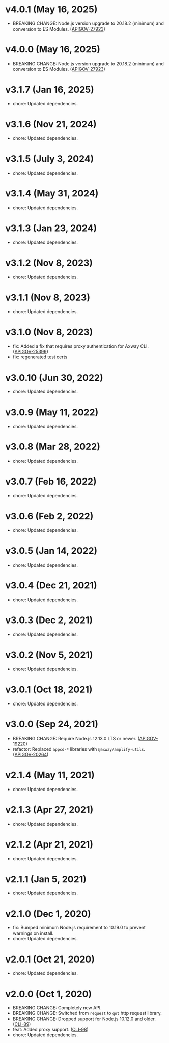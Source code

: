 # v4.0.1 (May 16, 2025)

- BREAKING CHANGE: Node.js version upgrade to 20.18.2 (minimum) and conversion to ES Modules.
  ([APIGOV-27923](https://jira.axway.com/browse/APIGOV-29723))

# v4.0.0 (May 16, 2025)

- BREAKING CHANGE: Node.js version upgrade to 20.18.2 (minimum) and conversion to ES Modules.
  ([APIGOV-27923](https://jira.axway.com/browse/APIGOV-29723))

# v3.1.7 (Jan 16, 2025)

- chore: Updated dependencies.

# v3.1.6 (Nov 21, 2024)

- chore: Updated dependencies.

# v3.1.5 (July 3, 2024)

- chore: Updated dependencies.

# v3.1.4 (May 31, 2024)

- chore: Updated dependencies.

# v3.1.3 (Jan 23, 2024)

- chore: Updated dependencies.

# v3.1.2 (Nov 8, 2023)

- chore: Updated dependencies.

# v3.1.1 (Nov 8, 2023)

- chore: Updated dependencies.

# v3.1.0 (Nov 8, 2023)

- fix: Added a fix that requires proxy authentication for Axway CLI.
  ([APIGOV-25399](https://jira.axway.com/browse/APIGOV-25399))
- fix: regenerated test certs

# v3.0.10 (Jun 30, 2022)

- chore: Updated dependencies.

# v3.0.9 (May 11, 2022)

- chore: Updated dependencies.

# v3.0.8 (Mar 28, 2022)

- chore: Updated dependencies.

# v3.0.7 (Feb 16, 2022)

- chore: Updated dependencies.

# v3.0.6 (Feb 2, 2022)

- chore: Updated dependencies.

# v3.0.5 (Jan 14, 2022)

- chore: Updated dependencies.

# v3.0.4 (Dec 21, 2021)

- chore: Updated dependencies.

# v3.0.3 (Dec 2, 2021)

- chore: Updated dependencies.

# v3.0.2 (Nov 5, 2021)

- chore: Updated dependencies.

# v3.0.1 (Oct 18, 2021)

- chore: Updated dependencies.

# v3.0.0 (Sep 24, 2021)

- BREAKING CHANGE: Require Node.js 12.13.0 LTS or newer.
  ([APIGOV-19220](https://jira.axway.com/browse/APIGOV-19220))
- refactor: Replaced `appcd-*` libraries with `@axway/amplify-utils`.
  ([APIGOV-20264](https://jira.axway.com/browse/APIGOV-20264))

# v2.1.4 (May 11, 2021)

- chore: Updated dependencies.

# v2.1.3 (Apr 27, 2021)

- chore: Updated dependencies.

# v2.1.2 (Apr 21, 2021)

- chore: Updated dependencies.

# v2.1.1 (Jan 5, 2021)

- chore: Updated dependencies.

# v2.1.0 (Dec 1, 2020)

- fix: Bumped minimum Node.js requirement to 10.19.0 to prevent warnings on install.
- chore: Updated dependencies.

# v2.0.1 (Oct 21, 2020)

- chore: Updated dependencies.

# v2.0.0 (Oct 1, 2020)

- BREAKING CHANGE: Completely new API.
- BREAKING CHANGE: Switched from `request` to `got` http request library.
- BREAKING CHANGE: Dropped support for Node.js 10.12.0 and older.
  ([CLI-89](https://jira.axway.com/browse/CLI-89))
- feat: Added proxy support. ([CLI-98](https://jira.axway.com/browse/CLI-98))
- chore: Updated dependencies.
